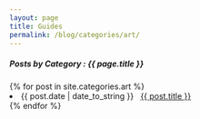 ```yaml
---
layout: page
title: Guides
permalink: /blog/categories/art/
---
```


<h5> Posts by Category : {{ page.title }} </h5>

<div class="card">
{% for post in site.categories.art %}
 <li class="category-posts"><span>{{ post.date | date_to_string }}</span> &nbsp; <a href="{{ post.url }}">{{ post.title }}</a></li>
{% endfor %}
</div>